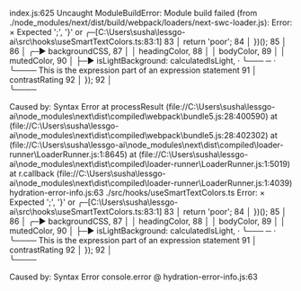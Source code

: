 index.js:625 Uncaught ModuleBuildError: Module build failed (from ./node_modules/next/dist/build/webpack/loaders/next-swc-loader.js):
Error: 
  × Expected ';', '}' or <eof>
    ╭─[C:\Users\susha\lessgo-ai\src\hooks\useSmartTextColors.ts:83:1]
 83 │           return 'poor';
 84 │         })();
 85 │         
 86 │ ╭─▶       backgroundCSS,
 87 │ │         headingColor,
 88 │ │         bodyColor,
 89 │ │         mutedColor,
 90 │ ├─▶       isLightBackground: calculatedIsLight,
    · ╰───                       ─
    · ╰──── This is the expression part of an expression statement
 91 │           contrastRating
 92 │         });
 92 │         
    ╰────


Caused by:
    Syntax Error
    at processResult (file://C:\Users\susha\lessgo-ai\node_modules\next\dist\compiled\webpack\bundle5.js:28:400590)
    at <unknown> (file://C:\Users\susha\lessgo-ai\node_modules\next\dist\compiled\webpack\bundle5.js:28:402302)
    at <unknown> (file://C:\Users\susha\lessgo-ai\node_modules\next\dist\compiled\loader-runner\LoaderRunner.js:1:8645)
    at <unknown> (file://C:\Users\susha\lessgo-ai\node_modules\next\dist\compiled\loader-runner\LoaderRunner.js:1:5019)
    at r.callback (file://C:\Users\susha\lessgo-ai\node_modules\next\dist\compiled\loader-runner\LoaderRunner.js:1:4039)
hydration-error-info.js:63 ./src/hooks/useSmartTextColors.ts
Error: 
  × Expected ';', '}' or <eof>
    ╭─[C:\Users\susha\lessgo-ai\src\hooks\useSmartTextColors.ts:83:1]
 83 │           return 'poor';
 84 │         })();
 85 │         
 86 │ ╭─▶       backgroundCSS,
 87 │ │         headingColor,
 88 │ │         bodyColor,
 89 │ │         mutedColor,
 90 │ ├─▶       isLightBackground: calculatedIsLight,
    · ╰───                       ─
    · ╰──── This is the expression part of an expression statement
 91 │           contrastRating
 92 │         });
 92 │         
    ╰────

Caused by:
    Syntax Error
console.error @ hydration-error-info.js:63
